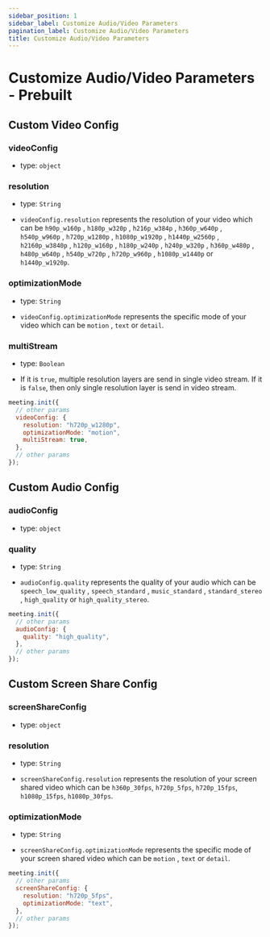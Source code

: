 ```yaml
---
sidebar_position: 1
sidebar_label: Customize Audio/Video Parameters
pagination_label: Customize Audio/Video Parameters
title: Customize Audio/Video Parameters
---
```


# Customize Audio/Video Parameters - Prebuilt

<div class="sdk-api-ref-only-h4">

## Custom Video Config

### videoConfig

- type: `object`

### resolution

- type: `String`

- `videoConfig.resolution` represents the resolution of your video which can be `h90p_w160p` , `h180p_w320p` , `h216p_w384p` , `h360p_w640p` , `h540p_w960p` , `h720p_w1280p` , `h1080p_w1920p` , `h1440p_w2560p` , `h2160p_w3840p` , `h120p_w160p` , `h180p_w240p` , `h240p_w320p` , `h360p_w480p` , `h480p_w640p` , `h540p_w720p` , `h720p_w960p` , `h1080p_w1440p` or `h1440p_w1920p`.

### optimizationMode

- type: `String`

- `videoConfig.optimizationMode` represents the specific mode of your video which can be `motion` , `text` or `detail`.

### multiStream

- type: `Boolean`

- If it is `true`, multiple resolution layers are send in single video stream. If it is `false`, then only single resolution layer is send in video stream.

```js
meeting.init({
  // other params
  videoConfig: {
    resolution: "h720p_w1280p",
    optimizationMode: "motion",
    multiStream: true,
  },
  // other params
});
```

## Custom Audio Config

### audioConfig

- type: `object`

### quality

- type: `String`

- `audioConfig.quality` represents the quality of your audio which can be `speech_low_quality` , `speech_standard` , `music_standard` , `standard_stereo` , `high_quality` or `high_quality_stereo`.

```js
meeting.init({
  // other params
  audioConfig: {
    quality: "high_quality",
  },
  // other params
});
```

## Custom Screen Share Config

### screenShareConfig

- type: `object`

### resolution

- type: `String`

- `screenShareConfig.resolution` represents the resolution of your screen shared video which can be `h360p_30fps`, `h720p_5fps`, `h720p_15fps`, `h1080p_15fps`, `h1080p_30fps`.

### optimizationMode

- type: `String`

- `screenShareConfig.optimizationMode` represents the specific mode of your screen shared video which can be `motion` , `text` or `detail`.

```js
meeting.init({
  // other params
  screenShareConfig: {
    resolution: "h720p_5fps",
    optimizationMode: "text",
  },
  // other params
});
```

</div>
